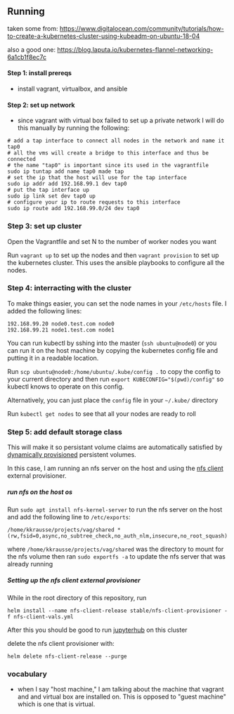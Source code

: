 ## Running

taken some from:
https://www.digitalocean.com/community/tutorials/how-to-create-a-kubernetes-cluster-using-kubeadm-on-ubuntu-18-04

also a good one:
https://blog.laputa.io/kubernetes-flannel-networking-6a1cb1f8ec7c

#### Step 1: install prereqs

- install vagrant, virtualbox, and ansible

#### Step 2: set up network

- since vagrant with virtual box failed to set up a private network I will
  do this manually by running the following:
```
# add a tap interface to connect all nodes in the network and name it tap0
# all the vms will create a bridge to this interface and thus be connected
# the name "tap0" is important since its used in the vagrantfile
sudo ip tuntap add name tap0 made tap
# set the ip that the host will use for the tap interface
sudo ip addr add 192.168.99.1 dev tap0
# put the tap interface up
sudo ip link set dev tap0 up
# configure your ip to route requests to this interface
sudo ip route add 192.168.99.0/24 dev tap0
```

### Step 3: set up cluster

Open the Vagrantfile and set N to the number of worker nodes you want

Run `vagrant up` to set up the nodes and then `vagrant provision` to set up
the kubernetes cluster. This uses the ansible playbooks to configure all the
nodes.

### Step 4: interracting with the cluster

To make things easier, you can set the node names in your `/etc/hosts` file.
I added the following lines:
```
192.168.99.20 node0.test.com node0
192.168.99.21 node1.test.com node1
```

You can run kubectl by sshing into the master (`ssh ubuntu@node0`) or you can
run it on the host machine by copying the kubernetes config file and putting it
in a readable location.

Run `scp ubuntu@node0:/home/ubuntu/.kube/config .` to copy the config to your
current directory and then run `export KUBECONFIG="$(pwd)/config"` so kubectl
knows to operate on this config.

Alternatively, you can just place the `config` file in your `~/.kube/` directory

Run `kubectl get nodes` to see that all your nodes are ready to roll

### Step 5: add default storage class

This will make it so persistant volume claims are automatically satisfied by
[dynamically provisioned](
https://kubernetes.io/docs/concepts/storage/dynamic-provisioning/) persistent
volumes.

In this case, I am running an nfs server on the host and using the [nfs client](
https://github.com/helm/charts/tree/master/stable/nfs-client-provisioner)
external provisioner.

##### run nfs on the host os

Run `sudo apt install nfs-kernel-server` to run the nfs server on the host and
add the following line to `/etc/exports`:
```
/home/kkrausse/projects/vag/shared *(rw,fsid=0,async,no_subtree_check,no_auth_nlm,insecure,no_root_squash)
```
where `/home/kkrausse/projects/vag/shared` was the directory to mount for the nfs volume
then ran `sudo exportfs -a` to update the nfs server that was already running

##### Setting up the nfs client external provisioner

While in the root directory of this repository, run
```
helm install --name nfs-client-release stable/nfs-client-provisioner -f nfs-client-vals.yml 
```
After this you should be good to run [jupyterhub](
https://zero-to-jupyterhub.readthedocs.io/en/latest/index.html) on this cluster


delete the nfs client provisioner with:
```
helm delete nfs-client-release --purge
```


### vocabulary

- when I say "host machine," I am talking about the machine that vagrant and
  and virtual box are installed on. This is opposed to "guest machine" which
  is one that is virtual.
